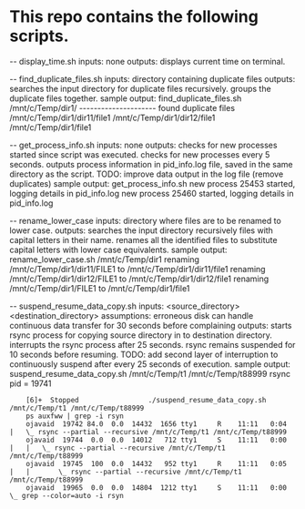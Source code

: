 # This repo contains the following scripts.

-- display_time.sh
	inputs: none
	outputs: displays current time on terminal.

-- find_duplicate_files.sh
	inputs: directory containing duplicate files
	outputs: searches the input directory for duplicate files recursively. groups the duplicate files together.
	sample output: 
		find_duplicate_files.sh /mnt/c/Temp/dir1/
		---------------------
		found duplicate files
		/mnt/c/Temp/dir1/dir11/file1
		/mnt/c/Temp/dir1/dir12/file1
		/mnt/c/Temp/dir1/file1

-- get_process_info.sh
	inputs: none
	outputs: checks for new processes started since script was executed. checks for new processes every 5 seconds.
			 outputs process information in pid_info.log file, saved in the same directory as the script.
	TODO: improve data output in the log file (remove duplicates)
	sample output:
		get_process_info.sh
		new process 25453 started, logging details in pid_info.log
		new process 25460 started, logging details in pid_info.log
		
-- rename_lower_case
	inputs: directory where files are to be renamed to lower case.
	outputs: searches the input directory recursively files with capital letters in their name. renames all the 
			 identified files to substitute capital letters with lower case equivalents.
	sample output:
		rename_lower_case.sh /mnt/c/Temp/dir1
		renaming /mnt/c/Temp/dir1/dir11/FILE1 to /mnt/c/Temp/dir1/dir11/file1
		renaming /mnt/c/Temp/dir1/dir12/FILE1 to /mnt/c/Temp/dir1/dir12/file1
		renaming /mnt/c/Temp/dir1/FILE1 to /mnt/c/Temp/dir1/file1

-- suspend_resume_data_copy.sh
	inputs: <source_directory> <destination_directory>
	assumptions: erroneous disk can handle continuous data transfer for 30 seconds before complaining
	outputs: starts rsync process for copying source directory in to destination directory. interrupts the rsync
			 process after 25 seconds. rsync remains suspended for 10 seconds before resuming.
	TODO: add second layer of interruption to continuously suspend after every 25 seconds of execution.
	sample output:
		suspend_resume_data_copy.sh  /mnt/c/Temp/t1 /mnt/c/Temp/t88999
		rsync pid = 19741

		[6]+  Stopped                 ./suspend_resume_data_copy.sh /mnt/c/Temp/t1 /mnt/c/Temp/t88999
		ps auxfww | grep -i rsyn
		ojavaid  19742 84.0  0.0  14432  1656 tty1     R    11:11   0:04      |   \_ rsync --partial --recursive /mnt/c/Temp/t1 /mnt/c/Temp/t88999
		ojavaid  19744  0.0  0.0  14012   712 tty1     S    11:11   0:00      |   |   \_ rsync --partial --recursive /mnt/c/Temp/t1 /mnt/c/Temp/t88999
		ojavaid  19745  100  0.0  14432   952 tty1     R    11:11   0:05      |   |       \_ rsync --partial --recursive /mnt/c/Temp/t1 /mnt/c/Temp/t88999
		ojavaid  19965  0.0  0.0  14804  1212 tty1     S    11:11   0:00      \_ grep --color=auto -i rsyn